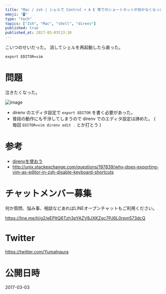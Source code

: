 ```yaml
---
title: "Mac / zsh | シェルで Control + A E 等でのショートカットが効かなくなった"
emoji: "🖥"
type: "tech"
topics: ["Zsh", "Mac", "shell", "direnv"]
published: true
published_at: 2017-03-03t13:10
---
```


こいつのせいだった。
消してシェルを再起動したら直った。

```~/.zshrc
export EDITOR=vim
```

# 問題

泣きたくなった。

![image](https://qiita-image-store.s3.amazonaws.com/0/89618/9971483b-e3e9-c302-f65e-b282c76ae648.png)

- direnv のエディタ設定で `export EDITOR` を書く必要があった。
- 普段の動作にも干渉してしまうので direnv でのエディタ設定は諦めた。 ( 毎回 `EDITOR=vim direnv edit .` とか打とう )

# 参考


- [direnvを使おう](http://qiita.com/kompiro/items/5fc46089247a56243a62)
- http://unix.stackexchange.com/questions/197839/why-does-exporting-vim-as-editor-in-zsh-disable-keyboard-shortcuts








<!-- Update From Qiita API -->

# チャットメンバー募集


何か質問、悩み事、相談などあればLINEオープンチャットもご利用ください。

https://line.me/ti/g2/eEPltQ6Tzh3pYAZV8JXKZqc7PJ6L0rpm573dcQ





# Twitter


https://twitter.com/YumaInaura


<!-- Update From Qiita API -->



# 公開日時

2017-03-03
